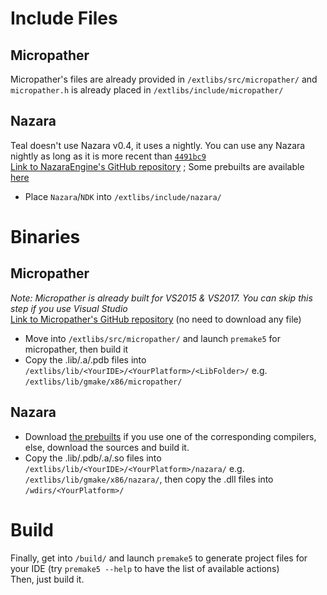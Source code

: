 # Include Files
## Micropather
Micropather's files are already provided in `/extlibs/src/micropather/` and `micropather.h` is already placed in `/extlibs/include/micropather/`

## Nazara
Teal doesn't use Nazara v0.4, it uses a nightly. You can use any Nazara nightly as long as it is more recent than [`4491bc9`](https://github.com/DigitalPulseSoftware/NazaraEngine/commit/4491bc9c24ba8a33f59fa479c58e02468e811338)  
[Link to NazaraEngine's GitHub repository](https://github.com/DigitalPulseSoftware/NazaraEngine) ; Some prebuilts are available [here](https://github.com/S6066/NazaraEngine/releases/tag/v0.4.x)  
- Place `Nazara`/`NDK` into `/extlibs/include/nazara/`

# Binaries
## Micropather
*Note: Micropather is already built for VS2015 & VS2017. You can skip this step if you use Visual Studio*  
[Link to Micropather's GitHub repository](https://github.com/leethomason/MicroPather) (no need to download any file)  

- Move into `/extlibs/src/micropather/` and launch `premake5` for micropather, then build it  
- Copy the .lib/.a/.pdb files into `/extlibs/lib/<YourIDE>/<YourPlatform>/<LibFolder>/` e.g. `/extlibs/lib/gmake/x86/micropather/`

## Nazara
- Download [the prebuilts](https://github.com/S6066/NazaraEngine/releases/tag/v0.4.y) if you use one of the corresponding compilers, else, download the sources and build it.  
- Copy the .lib/.pdb/.a/.so files into `/extlibs/lib/<YourIDE>/<YourPlatform>/nazara/` e.g. `/extlibs/lib/gmake/x86/nazara/`, then copy the .dll files into `/wdirs/<YourPlatform>/`

# Build
Finally, get into `/build/` and launch `premake5` to generate project files for your IDE (try `premake5 --help` to have the list of available actions)  
Then, just build it.